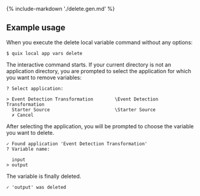 {% include-markdown './delete.gen.md' %}

## Example usage

When you execute the delete local variable command without any options:

```
$ quix local app vars delete
```

The interactive command starts. If your current directory is not an application directory, you are prompted to select the application for which you want to remove variables:

```
? Select application:

> Event Detection Transformation        \Event Detection Transformation
  Starter Source                        \Starter Source
  ✗ Cancel
```

After selecting the application, you will be prompted to choose the variable you want to delete.

```
✓ Found application 'Event Detection Transformation'
? Variable name:

  input
> output
```

The variable is finally deleted.

```
✓ 'output' was deleted
```